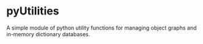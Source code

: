# pyUtilities
A simple module of python utility functions for managing object graphs and in-memory dictionary databases.
